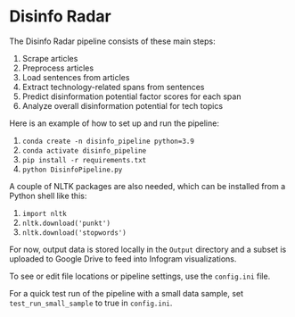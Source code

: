 # Disinfo Radar

The Disinfo Radar pipeline consists of these main steps:
1. Scrape articles 
2. Preprocess articles
3. Load sentences from articles
4. Extract technology-related spans from sentences
5. Predict disinformation potential factor scores for each span
6. Analyze overall disinformation potential for tech topics

Here is an example of how to set up and run the pipeline:

1. `conda create -n disinfo_pipeline python=3.9`
2. `conda activate disinfo_pipeline`
3. `pip install -r requirements.txt`
4. `python DisinfoPipeline.py`

A couple of NLTK packages are also needed, which can be installed from a Python shell like this:
1. `import nltk`
2. `nltk.download('punkt')`
3. `nltk.download('stopwords')`

For now, output data is stored locally in the `Output` directory and a subset is uploaded to Google Drive to feed into Infogram visualizations.

To see or edit file locations or pipeline settings, use the `config.ini` file.

For a quick test run of the pipeline with a small data sample, set `test_run_small_sample` to true in `config.ini`.
